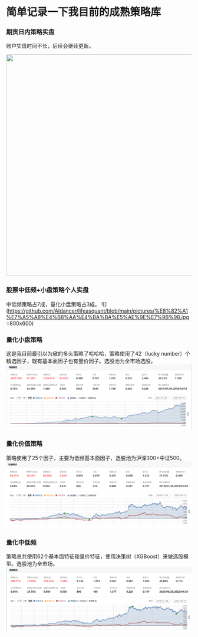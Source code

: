 # 简单记录一下我目前的成熟策略库
### 期货日内策略实盘
账户实盘时间不长，后续会继续更新。

<img src="[https://camo.githubusercontent.com/...(https://github.com/AIdancer/lifeasquant/blob/main/pictures/%E6%9C%9F%E8%B4%A7%E7%9F%AD%E7%BA%BF%E5%AE%9E%E7%9B%98.jpg)" width="800" height="600" />

### 股票中低频+小盘策略个人实盘
中低频策略占7成，量化小盘策略占3成。
![](https://github.com/AIdancer/lifeasquant/blob/main/pictures/%E8%82%A1%E7%A5%A8%E4%B8%AA%E4%BA%BA%E5%AE%9E%E7%9B%98.jpg =800x600)

### 量化小盘策略
这是我目前最引以为傲的多头策略了哈哈哈，策略使用了42（lucky number）个精选因子，既有基本面因子也有量价因子。选股池为全市场选股。
![这是目前我最引以为傲的多头策略了哈哈哈](https://github.com/AIdancer/lifeasquant/blob/main/pictures/%E9%87%8F%E5%8C%96%E5%B0%8F%E7%9B%98.png)


### 量化价值策略
策略使用了25个因子，主要为低频基本面因子，选股池为沪深300+中证500。
![量化价值策略](https://github.com/AIdancer/lifeasquant/blob/main/pictures/%E9%87%8F%E5%8C%96%E4%BB%B7%E5%80%BC.png)


### 量化中低频
策略总共使用62个基本面特征和量价特征，使用决策树（XGBoost）来做选股模型。选股池为全市场。
![量化中低频](https://github.com/AIdancer/lifeasquant/blob/main/pictures/%E9%87%8F%E5%8C%96%E4%B8%AD%E4%BD%8E%E9%A2%91.png)
